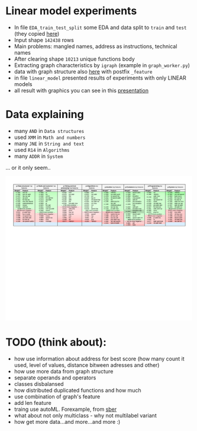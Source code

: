 # Linear model experiments

- In file  `EDA_train_test_split`  some EDA and data split to `train` and `test` (they copied [here](../../data/for_linear_models/))
- Input shape `142438` rows
- Main problems: mangled names, address as instructions, technical names
- After clearing shape `10213` unique functions body
- Extracting graph characteristics by `igraph` (example in `graph_worker.py`)
- data with graph structure also [here](../../data/for_linear_models/) with postfix `_feature`
- in file `linear_model` presented results of experiments with only LINEAR models
- all result with graphics you can see in this [presentation](../pdf/)




# Data explaining

- many `AND` in `Data structures`
- used `XMM` in `Math and numbers`
- many `JNE` in `String and text`
- used `R14` in `Algorithms`
- many `ADDR` in `System`

... or it only seem..

![example](./eli5.png)



# TODO (think about):
- how use information about address for best score (how many count it used, level of values, distance bitween adresses and other)
- how use more data from graph structure
- separate operands and operators
- classes disbalansed
- how distributed duplicated functions and how much
- use combination of graph's feature
- add len feature
- traing use autoML. Forexample, from [sber](github.com/sberbank-ai-lab/LightautoMl)
- what about not only  multiclass - why not multilabel variant
- how get more data...and more...and more :)
